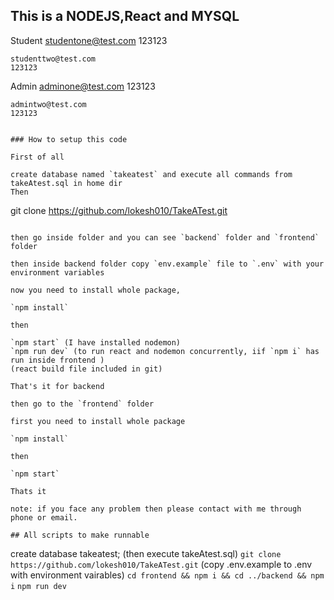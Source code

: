 ## This is a NODEJS,React and MYSQL

Student
    studentone@test.com
    123123

    studenttwo@test.com
    123123

Admin
    adminone@test.com
    123123

    admintwo@test.com
    123123
```

### How to setup this code

First of all

create database named `takeatest` and execute all commands from takeAtest.sql in home dir
Then

```
git clone https://github.com/lokesh010/TakeATest.git
```

then go inside folder and you can see `backend` folder and `frontend` folder

then inside backend folder copy `env.example` file to `.env` with your environment variables

now you need to install whole package,

`npm install`

then

`npm start` (I have installed nodemon)
`npm run dev` (to run react and nodemon concurrently, iif `npm i` has run inside frontend )
(react build file included in git)

That's it for backend

then go to the `frontend` folder

first you need to install whole package

`npm install`

then

`npm start`

Thats it

note: if you face any problem then please contact with me through phone or email.

## All scripts to make runnable

```
create database takeatest; (then execute takeAtest.sql)
`git clone https://github.com/lokesh010/TakeATest.git`
(copy .env.example to .env with environment vairables)
`cd frontend && npm i && cd ../backend && npm i`
`npm run dev`
```
